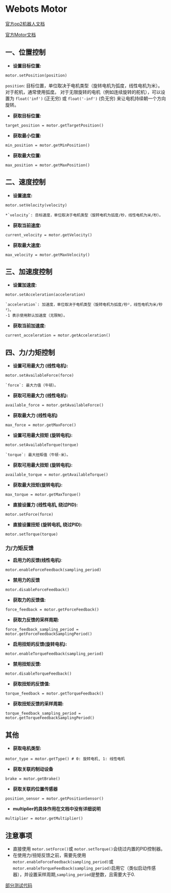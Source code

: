 # Webots Motor

[官方op2机器人文档](https://cyberbotics.com/doc/guide/robotis-op2?version=R2022a)

[官方Motor文档](https://cyberbotics.com/doc/reference/motor?version=R2022a&tab-language=python#motor-functions)

## 一、位置控制

* **设置目标位置:**

```
motor.setPosition(position)
```

   `position`: 目标位置，单位取决于电机类型（旋转电机为弧度，线性电机为米）。对于舵机，通常使用弧度。
   对于无限旋转的电机（例如连续旋转的舵机），可以设置为 `float('inf')` (正无穷) 或 `float('-inf')` (负无穷) 来让电机持续朝一个方向旋转。

* **获取目标位置:**

```
target_position = motor.getTargetPosition()
```

* **获取最小位置:**

```
min_position = motor.getMinPosition()
```

* **获取最大位置:**

```
max_position = motor.getMaxPosition()
```

## 二、速度控制

* **设置速度:**

```
motor.setVelocity(velocity)
```

    *`velocity`: 目标速度，单位取决于电机类型（旋转电机为弧度/秒，线性电机为米/秒）。

* **获取当前速度:**

```
current_velocity = motor.getVelocity()
```

* **获取最大速度:**

```
max_velocity = motor.getMaxVelocity()
```

## 三、加速度控制

* **设置加速度:**

```
motor.setAcceleration(acceleration)
```

    `acceleration`: 加速度，单位取决于电机类型（旋转电机为弧度/秒²，线性电机为米/秒²）。
    -1 表示使用默认加速度（无限制）。

* **获取当前加速度:**

```
current_acceleration = motor.getAcceleration()
```

## 四、力/力矩控制

* **设置可用最大力 (线性电机):**

```
motor.setAvailableForce(force)
```

    `force`: 最大力值（牛顿）。

* **获取可用最大力 (线性电机):**

```
available_force = motor.getAvailableForce()
```

* **获取最大力 (线性电机)**

```
max_force = motor.getMaxForce()
```

* **设置可用最大扭矩 (旋转电机):**

```
motor.setAvailableTorque(torque)
```

    `torque`: 最大扭矩值（牛顿·米）。

* **获取可用最大扭矩 (旋转电机):**

```
available_torque = motor.getAvailableTorque()
```

* **获取最大扭矩(旋转电机):**

```
max_torque = motor.getMaxTorque()
```

* **直接设置力 (线性电机, 绕过PID):**

```
motor.setForce(force)
```

* **直接设置扭矩 (旋转电机, 绕过PID):**

```
motor.setTorque(torque)
```

### 力/力矩反馈

* **启用力的反馈(线性电机)**:

```
motor.enableForceFeedback(sampling_period)
```

+ **禁用力的反馈**

```
motor.disableForceFeedback()
```

* **获取力的反馈值:**

```
force_feedback = motor.getForceFeedback()
```

* **获取力反馈的采样周期:**

```
force_feedback_sampling_period = motor.getForceFeedbackSamplingPeriod()
```

* **启用扭矩的反馈(旋转电机):**

```
motor.enableTorqueFeedback(sampling_period)
```

* **禁用扭矩反馈:**

```
motor.disableTorqueFeedback()
```

* **获取扭矩的反馈值:**

```
torque_feedback = motor.getTorqueFeedback()
```

* **获取扭矩反馈的采样周期:**

```
torque_feedback_sampling_period = motor.getTorqueFeedbackSamplingPeriod()
```

## 其他

* **获取电机类型:**

```
motor_type = motor.getType() # 0: 旋转电机, 1: 线性电机
```

* **获取关联的制动设备**

```
brake = motor.getBrake()
```

* **获取关联的位置传感器**

```
position_sensor = motor.getPositionSensor()
```

* **multiplier的具体作用在文档中没有详细说明**

```
multiplier = motor.getMultiplier()
```

## 注意事项

* 直接使用 `motor.setForce()`或 `motor.setTorque()`会绕过内置的PID控制器。
* 在使用力/扭矩反馈之前，需要先使用 `motor.enableForceFeedback(sampling_period)`或 `motor.enableTorqueFeedback(sampling_period)`启用它（类似启动传感器），并设置采样周期,`sampling_period`是整数，且需要大于0.

[部分测试代码](https://github.com/StelixarVale/op2_Simulated_Devices_test)

